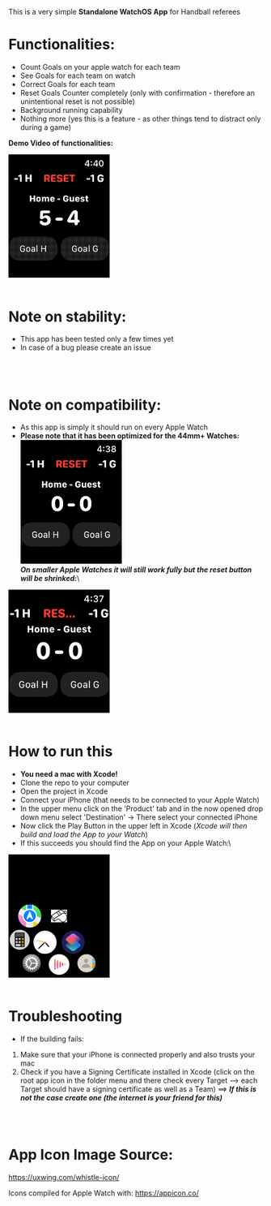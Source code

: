 This is a very simple **Standalone WatchOS App** for Handball referees

# Functionalities:
- Count Goals on your apple watch for each team
- See Goals for each team on watch
- Correct Goals for each team
- Reset Goals Counter completely (only with confirmation - therefore an unintentional reset is not possible)
- Background running capability
- Nothing more (yes this is a feature - as other things tend to distract only during a game)

**Demo Video of functionalities:**

<img src="demo_material/AppSimulation.gif" alt="44mm Series 5 Screenshot" width="200"/>

<br>
<br>

# Note on stability:
- This app has been tested only a few times yet
- In case of a bug please create an issue

<br>
<br>

# Note on compatibility:
- As this app is simply it should run on every Apple Watch
- **Please note that it has been optimized for the 44mm+ Watches:**\
<img src="demo_material/AppInterface-44mm.png" alt="44mm Series 5 Screenshot" width="200"/>\
***On smaller Apple Watches it will still work fully but the reset button will be shrinked:***\
<img src="demo_material/AppInterface-40mm.png" alt="44mm Series 5 Screenshot" width="200"/>

<br>
<br>

# How to run this
- **You need a mac with Xcode!**
- Clone the repo to your computer
- Open the project in Xcode
- Connect your iPhone (that needs to be connected to your Apple Watch)
- In the upper menu click on the 'Product' tab and in the now opened drop down menu select 'Destination' -> There select your connected iPhone
- Now click the Play Button in the upper left in Xcode (*Xcode will then build and load the App to your Watch*)
- If this succeeds you should find the App on your Apple Watch:\
<img src="demo_material/HomeScreen_AppIcon.png" alt="44mm Series 5 Screenshot" width="200"/>

<br>
<br>

# Troubleshooting
- If the building fails:
1. Make sure that your iPhone is connected properly and also trusts your mac
2. Check if you have a Signing Certificate installed in Xcode (click on the root app icon in the folder menu and there check every Target --> each Target should have a signing certificate as well as a Team) ==> ***If this is not the case create one (the internet is your friend for this)***

<br>
<br>

# App Icon Image Source:
https://uxwing.com/whistle-icon/

Icons compiled for Apple Watch with: https://appicon.co/
